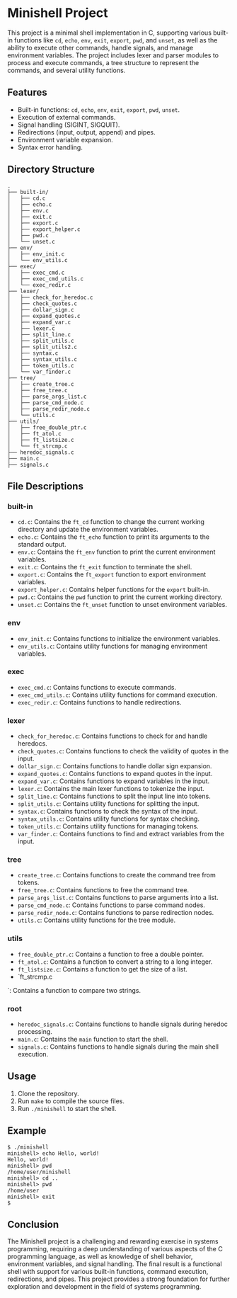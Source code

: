 # Minishell Project
This project is a minimal shell implementation in C, supporting various built-in functions like `cd`, `echo`, `env`, `exit`, `export`, `pwd`, and `unset`, as well as the ability to execute other commands, handle signals, and manage environment variables. The project includes lexer and parser modules to process and execute commands, a tree structure to represent the commands, and several utility functions.

## Features
- Built-in functions: `cd`, `echo`, `env`, `exit`, `export`, `pwd`, `unset`.
- Execution of external commands.
- Signal handling (SIGINT, SIGQUIT).
- Redirections (input, output, append) and pipes.
- Environment variable expansion.
- Syntax error handling.

## Directory Structure
```
.
├── built-in/
│   ├── cd.c
│   ├── echo.c
│   ├── env.c
│   ├── exit.c
│   ├── export.c
│   ├── export_helper.c
│   ├── pwd.c
│   └── unset.c
├── env/
│   ├── env_init.c
│   └── env_utils.c
├── exec/
│   ├── exec_cmd.c
│   ├── exec_cmd_utils.c
│   └── exec_redir.c
├── lexer/
│   ├── check_for_heredoc.c
│   ├── check_quotes.c
│   ├── dollar_sign.c
│   ├── expand_quotes.c
│   ├── expand_var.c
│   ├── lexer.c
│   ├── split_line.c
│   ├── split_utils.c
│   ├── split_utils2.c
│   ├── syntax.c
│   ├── syntax_utils.c
│   ├── token_utils.c
│   └── var_finder.c
├── tree/
│   ├── create_tree.c
│   ├── free_tree.c
│   ├── parse_args_list.c
│   ├── parse_cmd_node.c
│   ├── parse_redir_node.c
│   └── utils.c
├── utils/
│   ├── free_double_ptr.c
│   ├── ft_atol.c
│   ├── ft_listsize.c
│   └── ft_strcmp.c
├── heredoc_signals.c
├── main.c
├── signals.c
```

## File Descriptions

### built-in
- `cd.c`: Contains the `ft_cd` function to change the current working directory and update the environment variables.
- `echo.c`: Contains the `ft_echo` function to print its arguments to the standard output.
- `env.c`: Contains the `ft_env` function to print the current environment variables.
- `exit.c`: Contains the `ft_exit` function to terminate the shell.
- `export.c`: Contains the `ft_export` function to export environment variables.
- `export_helper.c`: Contains helper functions for the `export` built-in.
- `pwd.c`: Contains the `pwd` function to print the current working directory.
- `unset.c`: Contains the `ft_unset` function to unset environment variables.

### env
- `env_init.c`: Contains functions to initialize the environment variables.
- `env_utils.c`: Contains utility functions for managing environment variables.

### exec
- `exec_cmd.c`: Contains functions to execute commands.
- `exec_cmd_utils.c`: Contains utility functions for command execution.
- `exec_redir.c`: Contains functions to handle redirections.

### lexer
- `check_for_heredoc.c`: Contains functions to check for and handle heredocs.
- `check_quotes.c`: Contains functions to check the validity of quotes in the input.
- `dollar_sign.c`: Contains functions to handle dollar sign expansion.
- `expand_quotes.c`: Contains functions to expand quotes in the input.
- `expand_var.c`: Contains functions to expand variables in the input.
- `lexer.c`: Contains the main lexer functions to tokenize the input.
- `split_line.c`: Contains functions to split the input line into tokens.
- `split_utils.c`: Contains utility functions for splitting the input.
- `syntax.c`: Contains functions to check the syntax of the input.
- `syntax_utils.c`: Contains utility functions for syntax checking.
- `token_utils.c`: Contains utility functions for managing tokens.
- `var_finder.c`: Contains functions to find and extract variables from the input.

### tree
- `create_tree.c`: Contains functions to create the command tree from tokens.
- `free_tree.c`: Contains functions to free the command tree.
- `parse_args_list.c`: Contains functions to parse arguments into a list.
- `parse_cmd_node.c`: Contains functions to parse command nodes.
- `parse_redir_node.c`: Contains functions to parse redirection nodes.
- `utils.c`: Contains utility functions for the tree module.

### utils
- `free_double_ptr.c`: Contains a function to free a double pointer.
- `ft_atol.c`: Contains a function to convert a string to a long integer.
- `ft_listsize.c`: Contains a function to get the size of a list.
- `ft_strcmp.c

`: Contains a function to compare two strings.

### root
- `heredoc_signals.c`: Contains functions to handle signals during heredoc processing.
- `main.c`: Contains the `main` function to start the shell.
- `signals.c`: Contains functions to handle signals during the main shell execution.

## Usage
1. Clone the repository.
2. Run `make` to compile the source files.
3. Run `./minishell` to start the shell.

## Example
```
$ ./minishell
minishell> echo Hello, world!
Hello, world!
minishell> pwd
/home/user/minishell
minishell> cd ..
minishell> pwd
/home/user
minishell> exit
$
```

## Conclusion
The Minishell project is a challenging and rewarding exercise in systems programming, requiring a deep understanding of various aspects of the C programming language, as well as knowledge of shell behavior, environment variables, and signal handling. The final result is a functional shell with support for various built-in functions, command execution, redirections, and pipes. This project provides a strong foundation for further exploration and development in the field of systems programming.
